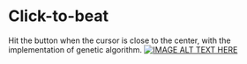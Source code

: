 # Click-to-beat
Hit the button when the cursor is close to the center, with the implementation of genetic algorithm.
[![IMAGE ALT TEXT HERE](https://img.youtube.com/vi/5rrL1KAv7_wE/0.jpg)](https://www.youtube.com/watch?v=5rrL1KAv7_w)
